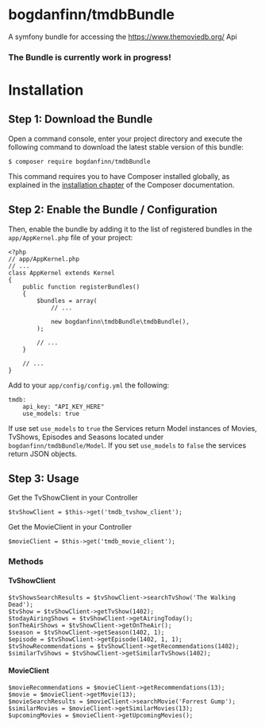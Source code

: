 # bogdanfinn/tmdbBundle
A symfony bundle for accessing the https://www.themoviedb.org/ Api


### The Bundle is currently work in progress!



Installation
============

Step 1: Download the Bundle
---------------------------

Open a command console, enter your project directory and execute the
following command to download the latest stable version of this bundle:

```console
$ composer require bogdanfinn/tmdbBundle
```

This command requires you to have Composer installed globally, as explained
in the [installation chapter](https://getcomposer.org/doc/00-intro.md)
of the Composer documentation.

Step 2: Enable the Bundle / Configuration
-------------------------

Then, enable the bundle by adding it to the list of registered bundles
in the `app/AppKernel.php` file of your project:

```
<?php
// app/AppKernel.php
// ...
class AppKernel extends Kernel
{
    public function registerBundles()
    {
        $bundles = array(
            // ...

            new bogdanfinn\tmdbBundle\tmdbBundle(),
        );

        // ...
    }

    // ...
}
```

Add to your `app/config/config.yml` the following:

```
tmdb:
    api_key: "API_KEY_HERE"
    use_models: true 
```
If use set `use_models` to `true` the Services return Model instances of Movies, TvShows, Episodes and Seasons located under `bogdanfinn/tmdbBundle/Model`. If you set `use_models` to `false` the services return JSON objects. 

Step 3: Usage
----------------

Get the TvShowClient in your Controller

```
$tvShowClient = $this->get('tmdb_tvshow_client');
```

Get the MovieClient in your Controller

```
$movieClient = $this->get('tmdb_movie_client');
```

### Methods

#### TvShowClient

```
$tvShowsSearchResults = $tvShowClient->searchTvShow('The Walking Dead');
$tvShow = $tvShowClient->getTvShow(1402);
$todayAiringShows = $tvShowClient->getAiringToday();
$onTheAirShows = $tvShowClient->getOnTheAir();
$season = $tvShowClient->getSeason(1402, 1);
$episode = $tvShowClient->getEpisode(1402, 1, 1);
$tvShowRecommendations = $tvShowClient->getRecommendations(1402);
$similarTvShows = $tvShowClient->getSimilarTvShows(1402);           
```


#### MovieClient

```
$movieRecommendations = $movieClient->getRecommendations(13);
$movie = $movieClient->getMovie(13);
$movieSearchResults = $movieClient->searchMovie('Forrest Gump');
$similarMovies = $movieClient->getSimilarMovies(13);
$upcomingMovies = $movieClient->getUpcomingMovies();
```
